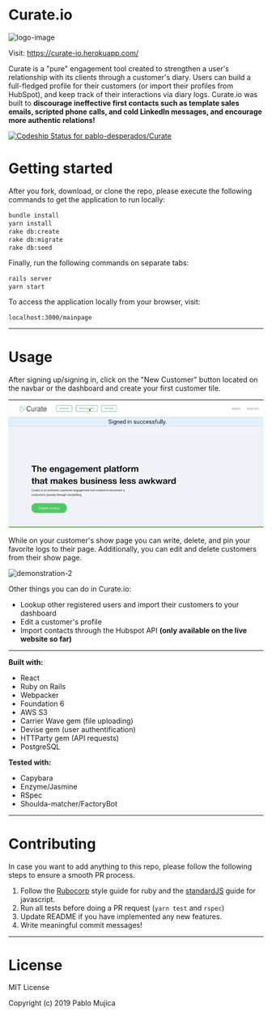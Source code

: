 # Curate.io

![logo-image](https://camo.githubusercontent.com/0ece5c75b9d0b22afc3856ddafd133514835f1b2/68747470733a2f2f7265732e636c6f7564696e6172792e636f6d2f646978353273666e652f696d6167652f75706c6f61642f76313536353833323335312f4c4f474f2e706e67)


Visit: https://curate-io.herokuapp.com/

Curate is a "pure" engagement tool created to strengthen a user's relationship with its clients through a customer's diary. Users can build a full-fledged profile for their customers (or import their profiles from HubSpot), and keep track of their interactions via diary logs.
Curate.io was built to **discourage ineffective first contacts such as template sales emails, scripted phone calls, and cold LinkedIn messages, and encourage more authentic relations!**

[![Codeship Status for pablo-desperados/Curate](https://app.codeship.com/projects/651b83a0-8f76-0137-ff27-3e651be3cb93/status?branch=master)](https://app.codeship.com/projects/355925)


# Getting started

After you fork, download, or clone the repo, please execute the following commands to get the application to run locally:

```
bundle install
yarn install
rake db:create
rake db:migrate
rake db:seed
```
Finally, run the following commands on separate tabs:

```
rails server
yarn start
```
To access the application locally from your browser, visit:
```
localhost:3000/mainpage
```
***

# Usage

After signing up/signing in, click on the "New Customer" button located on the navbar or the dashboard and create your first customer tile.

![demonstration-1](readme-demonstration.gif)


While on your customer's show page you can write, delete, and pin your favorite logs to their page. Additionally, you can edit and delete customers from their show page.

![demonstration-2](readme-demonstration-1.gif)

Other things you can do in Curate.io:

* Lookup other registered users and import their customers to your dashboard
* Edit a customer's profile
* Import contacts through the Hubspot API **(only available on the live website so far)**

***

**Built with:**
  - React
  - Ruby on Rails
  - Webpacker
  - Foundation 6
  - AWS S3
  - Carrier Wave gem (file uploading)
  - Devise gem (user authentification)
  - HTTParty gem (API requests)
  - PostgreSQL
  
**Tested with:**
  - Capybara
  - Enzyme/Jasmine
  - RSpec
  - Shoulda-matcher/FactoryBot
 
 ***
 # Contributing
 In case you want to add anything to this repo, please follow the following steps to ensure a smooth PR process.
   1) Follow the [Rubocorp](https://github.com/rubocop-hq/ruby-style-guide) style guide for ruby and the [standardJS](https://standardjs.com/) guide for javascript.
   2) Run all tests before doing a PR request (```yarn test``` and ```rspec```)
   3) Update README if you have implemented any new features.
   4) Write meaningful commit messages!

***
# License

MIT License

Copyright (c) 2019 Pablo Mujica


